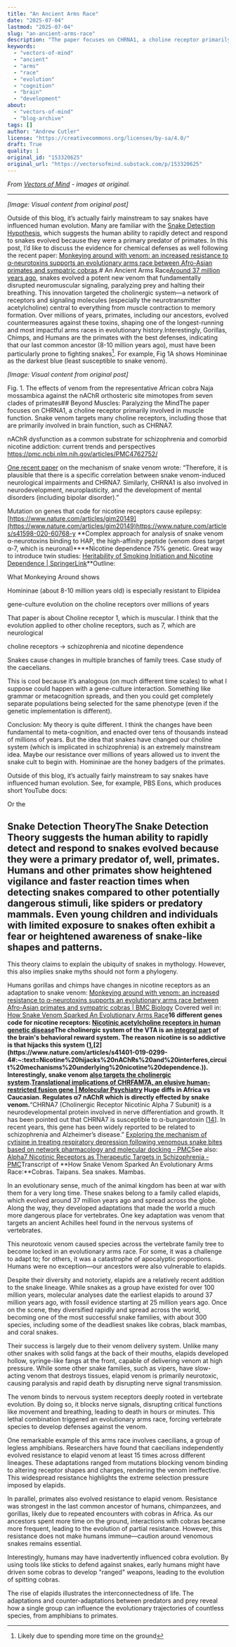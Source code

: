```yaml
---
title: "An Ancient Arms Race"
date: "2025-07-04"
lastmod: "2025-07-04"
slug: "an-ancient-arms-race"
description: "The paper focuses on CHRNA1, a choline receptor primarily involved in muscle function. Snake venom targets many choline receptors, including those that are primarily involved in brain function, such a..."
keywords:
  - "vectors-of-mind"
  - "ancient"
  - "arms"
  - "race"
  - "evolution"
  - "cognition"
  - "brain"
  - "development"
about:
  - "vectors-of-mind"
  - "blog-archive"
tags: []
author: "Andrew Cutler"
license: "https://creativecommons.org/licenses/by-sa/4.0/"
draft: True
quality: 1
original_id: "153320625"
original_url: "https://vectorsofmind.substack.com/p/153320625"
---
```

*From [Vectors of Mind](https://vectorsofmind.substack.com/p/153320625) - images at original.*

---

*[Image: Visual content from original post]*

Outside of this blog, it’s actually fairly mainstream to say snakes have influenced human evolution. Many are familiar with the  [Snake Detection Hypothesis](https://en.wikipedia.org/wiki/Snake_detection_theory), which suggests the human ability to rapidly detect and respond to snakes evolved because they were a primary predator of primates. In this post, I’d like to discuss the evidence for chemical defenses as well following the recent paper: [Monkeying around with venom: an increased resistance to α-neurotoxins supports an evolutionary arms race between Afro-Asian primates and sympatric cobras](https://bmcbiol.biomedcentral.com/articles/10.1186/s12915-021-01195-x).# An Ancient Arms Race[Around 37 million years ago](https://royalsocietypublishing.org/doi/10.1098/rsos.150277), snakes evolved a potent new venom that fundamentally disrupted neuromuscular signaling, paralyzing prey and halting their breathing. This innovation targeted the cholinergic system—a network of receptors and signaling molecules (especially the neurotransmitter acetylcholine) central to everything from muscle contraction to memory formation. Over millions of years, primates, including our ancestors, evolved countermeasures against these toxins, shaping one of the longest-running and most impactful arms races in evolutionary history.Interestingly, Gorillas, Chimps, and Humans are the primates with the best defenses, indicating that our last common ancestor (8-10 million years ago), must have been particularly prone to fighting snakes[^1]. For example, Fig 1A shows Homininae as the darkest blue (least susceptible to snake venom). 

*[Image: Visual content from original post]*

Fig. 1. The effects of venom from the representative African cobra Naja mossambica against the nAChR orthosteric site mimotopes from seven clades of primates## Beyond Muscles: Paralyzing the MindThe paper focuses on CHRNA1, a choline receptor primarily involved in muscle function. Snake venom targets many choline receptors, including those that are primarily involved in brain function, such as CHRNA7. 

nAChR dysfunction as a common substrate for schizophrenia and comorbid nicotine addiction: current trends and perspectives https://pmc.ncbi.nlm.nih.gov/articles/PMC4762752/

[One recent paper](https://pmc.ncbi.nlm.nih.gov/articles/PMC11070351/#:~:text=Therefore%2C%20it%20is%20plausible%20that,disorders%20(including%20bipolar%20disorder)) on the mechanism of snake venom wrote: “Therefore, it is plausible that there is a specific correlation between snake venom-induced neurological impairments and CHRNA7. Similarly, CHRNA1 is also involved in neurodevelopment, neuroplasticity, and the development of mental disorders (including bipolar disorder).”

Mutation on genes that code for nicotine receptors cause epilepsy: [https://www.nature.com/articles/gim20149](https://www.nature.com/articles/gim20149)https://www.nature.com/articles/s41598-020-60768-y **Complex approach for analysis of snake venom α-neurotoxins binding to HAP, the high-affinity peptide (venom does target α-7, which is neuronal)****Nicotine dependence 75% genetic. Great way to introduce twin studies: [Heritability of Smoking Initiation and Nicotine Dependence | SpringerLink](https://link.springer.com/article/10.1007/s10519-004-1327-8)**Outline: 

What Monkeying Around shows

Homininae (about 8-10 million years old) is especially resistant to Elipidea

gene-culture evolution on the choline receptors over millions of years

That paper is about Choline receptor 1, which is muscular. I think that the evolution applied to other choline receptors, such as 7, which are neurological

choline receptors → schizophrenia and nicotine dependence

Snakes cause changes in multiple branches of family trees. Case study of the caecelians. 

This is cool because it’s analogous (on much different time scales) to what I suppose could happen with a gene-culture interaction. Something like grammar or metacognition spreads, and then you could get completely separate populations being selected for the same phenotype (even if the genetic implementation is different). 

Conclusion: My theory is quite different. I think the changes have been fundamental to meta-cognition, and enacted over tens of thousands instead of millions of years. But the idea that snakes have changed our choline system (which is implicated in schizophrenia) is an extremely mainstream idea. Maybe our resistance over millions of years allowed us to invent the snake cult to begin with. Homininae are the honey badgers of the primates.

Outside of this blog, it’s actually fairly mainstream to say snakes have influenced human evolution. See, for example, PBS Eons, which produces short YouTube docs:

Or the

## Snake Detection TheoryThe Snake Detection Theory suggests the human ability to rapidly detect and respond to snakes evolved because they were a primary predator of, well, primates. Humans and other primates show heightened vigilance and faster reaction times when detecting snakes compared to other potentially dangerous stimuli, like spiders or predatory mammals. Even young children and individuals with limited exposure to snakes often exhibit a fear or heightened awareness of snake-like shapes and patterns.

This theory claims to explain the ubiquity of snakes in mythology. However, this also implies snake myths should not form a phylogeny.

Humans gorillas and chimps have changes in nicotine receptors as an adaptation to snake venom: [Monkeying around with venom: an increased resistance to α-neurotoxins supports an evolutionary arms race between Afro-Asian primates and sympatric cobras | BMC Biology](https://bmcbiol.biomedcentral.com/articles/10.1186/s12915-021-01195-x) Covered well in: [How Snake Venom Sparked An Evolutionary Arms Race](https://www.youtube.com/watch?v=_zGy_tr_tY4)**16 different genes code for nicotine receptors: [Nicotinic acetylcholine receptors in human genetic disease](https://www.nature.com/articles/gim20149)****The cholinergic system of the VTA is an [integral part](https://www.cell.com/cell-reports/pdf/S2211-1247(18)30621-1.pdf) of the brain's behavioral reward system. The reason nicotine is so addictive is that hijacks this system ([1](https://www.nature.com/articles/s41401-019-0299-4#:~:text=Nicotine%20hijacks%20nAChRs%20and%20interferes,circuit%20mechanisms%20underlying%20nicotine%20dependence.),[2](https://www.nature.com/articles/s41401-019-0299-4#:~:text=Nicotine%20hijacks%20nAChRs%20and%20interferes,circuit%20mechanisms%20underlying%20nicotine%20dependence.)). Interestingly, snake venom [also targets the cholinergic system](https://www.ncbi.nlm.nih.gov/pmc/articles/PMC8199771/).****[Translational implications of CHRFAM7A, an elusive human-restricted fusion gene | Molecular Psychiatry](https://www.nature.com/articles/s41380-023-02389-1#:~:text=CHRFAM7A%20is%20a%20human%20restricted,and%20inversion%20events%20%5B5%5D.) Huge diffs in Africa vs Caucasian. Regulates α7 nAChR which is directly effected by snake venom.**“CHRNA7 (Cholinergic Receptor Nicotinic Alpha 7 Subunit) is a neurodevelopmental protein involved in nerve differentiation and growth. It has been pointed out that CHRNA7 is susceptible to α-bungarotoxin [[14](https://www.ncbi.nlm.nih.gov/pmc/articles/PMC11070351/#b14)]. In recent years, this gene has been widely reported to be related to schizophrenia and Alzheimer’s disease.” [Exploring the mechanism of cytisine in treating respiratory depression following venomous snake bites based on network pharmacology and molecular docking - PMC](https://www.ncbi.nlm.nih.gov/pmc/articles/PMC11070351/)See also: [Alpha7 Nicotinic Receptors as Therapeutic Targets in Schizophrenia - PMC](https://www.ncbi.nlm.nih.gov/pmc/articles/PMC6379034/)Transcript of **How Snake Venom Sparked An Evolutionary Arms Race:**Cobras. Taipans. Sea snakes. Mambas.

In an evolutionary sense, much of the animal kingdom has been at war with them for a very long time. These snakes belong to a family called elapids, which evolved around 37 million years ago and spread across the globe. Along the way, they developed adaptations that made the world a much more dangerous place for vertebrates. One key adaptation was venom that targets an ancient Achilles heel found in the nervous systems of vertebrates.

This neurotoxic venom caused species across the vertebrate family tree to become locked in an evolutionary arms race. For some, it was a challenge to adapt to; for others, it was a catastrophe of apocalyptic proportions. Humans were no exception—our ancestors were also vulnerable to elapids.

Despite their diversity and notoriety, elapids are a relatively recent addition to the snake lineage. While snakes as a group have existed for over 100 million years, molecular analyses date the earliest elapids to around 37 million years ago, with fossil evidence starting at 25 million years ago. Once on the scene, they diversified rapidly and spread across the world, becoming one of the most successful snake families, with about 300 species, including some of the deadliest snakes like cobras, black mambas, and coral snakes.

Their success is largely due to their venom delivery system. Unlike many other snakes with solid fangs at the back of their mouths, elapids developed hollow, syringe-like fangs at the front, capable of delivering venom at high pressure. While some other snake families, such as vipers, have slow-acting venom that destroys tissues, elapid venom is primarily neurotoxic, causing paralysis and rapid death by disrupting nerve signal transmission.

The venom binds to nervous system receptors deeply rooted in vertebrate evolution. By doing so, it blocks nerve signals, disrupting critical functions like movement and breathing, leading to death in hours or minutes. This lethal combination triggered an evolutionary arms race, forcing vertebrate species to develop defenses against the venom.

One remarkable example of this arms race involves caecilians, a group of legless amphibians. Researchers have found that caecilians independently evolved resistance to elapid venom at least 15 times across different lineages. These adaptations ranged from mutations blocking venom binding to altering receptor shapes and charges, rendering the venom ineffective. This widespread resistance highlights the extreme selection pressure imposed by elapids.

In parallel, primates also evolved resistance to elapid venom. Resistance was strongest in the last common ancestor of humans, chimpanzees, and gorillas, likely due to repeated encounters with cobras in Africa. As our ancestors spent more time on the ground, interactions with cobras became more frequent, leading to the evolution of partial resistance. However, this resistance does not make humans immune—caution around venomous snakes remains essential.

Interestingly, humans may have inadvertently influenced cobra evolution. By using tools like sticks to defend against snakes, early humans might have driven some cobras to develop "ranged" weapons, leading to the evolution of spitting cobras.

The rise of elapids illustrates the interconnectedness of life. The adaptations and counter-adaptations between predators and prey reveal how a single group can influence the evolutionary trajectories of countless species, from amphibians to primates.

[^1]: Likely due to spending more time on the ground